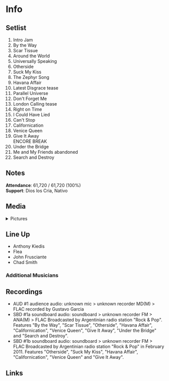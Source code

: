 # Info

## Setlist

1. Intro Jam
2. By the Way
3. Scar Tissue
4. Around the World
5. Universally Speaking
6. Otherside
7. Suck My Kiss
8. The Zephyr Song
9. Havana Affair
10. Latest Disgrace tease
11. Parallel Universe
12. Don't Forget Me
13. London Calling tease
14. Right on Time
15. I Could Have Lied
16. Can't Stop
17. Californication
18. Venice Queen
19. Give It Away
<br> ENCORE BREAK
20. Under the Bridge
21. Me and My Friends abandoned
22. Search and Destroy

## Notes

**Attendance**: 61,720 / 61,720 (100%)
<br/>
**Support**: Dios los Cria, Nativo

## Media 

<details>
  <summary>Pictures</summary>
  <!--<img alt="Setlist" title="Setlist" src="_.jpg" height="200" />
  <img alt="Ticket" title="Ticket" src="_.jpg" height="200" />
  <img alt="Flyer" title="Flyer" src="_.jpg" height="200" />
  <img alt="Clipping" title="Clipping" src="_.jpg" height="200" />-->
</details>

## Line Up

* Anthony Kiedis
* Flea
* John Frusciante
* Chad Smith

### Additional Musicians

## Recordings

* AUD #1 audience audio: unknown mic > unknown recorder MD(M) > FLAC recorded by Gustavo Garcia
* SBD #1a soundboard audio: soundboard > unknown recorder FM > ANA(M) > FLAC Broadcasted by Argentinian radio station "Rock & Pop". Features "By the Way", "Scar Tissue", "Otherside", "Havana Affair", "Californication", "Venice Queen", "Give It Away", "Under the Bridge" and "Search and Destroy".
* SBD #1b soundboard audio: soundboard > unknown recorder FM > FLAC Broadcasted by Argentinian radio station "Rock & Pop" in February 2011. Features "Otherside", "Suck My Kiss", "Havana Affair", "Californication", "Venice Queen" and "Give It Away".

## Links
